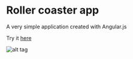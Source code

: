 # Roller coaster app
A very simple application created with Angular.js

Try it [here]

![alt tag](https://raw.github.com/pavermakov/rollercoaster-app/master/preview.PNG)


[here]: <http://pavermakov.github.io/rollercoaster-app/>

